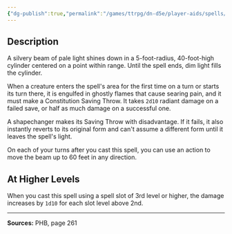 ```yaml
---
{"dg-publish":true,"permalink":"/games/ttrpg/dn-d5e/player-aids/spells/level-2/moonbeam/","tags":["ttrpg/dnd/5e","verbal","somatic","material","concentration","spell"],"noteIcon":""}
---
```



## Description
A silvery beam of pale light shines down in a 5-foot-radius, 40-foot-high cylinder centered on a point within range.
Until the spell ends, dim light fills the cylinder.

When a creature enters the spell's area for the first time on a turn or starts its turn there, it is engulfed in ghostly flames that cause searing pain, and it must make a Constitution Saving Throw.
It takes `2d10` radiant damage on a failed save, or half as much damage on a successful one.

A shapechanger makes its Saving Throw with disadvantage.
If it fails, it also instantly reverts to its original form and can't assume a different form until it leaves the spell's light.

On each of your turns after you cast this spell, you can use an action to move the beam up to 60 feet in any direction.

## At Higher Levels
When you cast this spell using a spell slot of 3rd level or higher, the damage increases by `1d10` for each slot level above 2nd.

---

**Sources:** PHB, page 261

